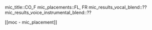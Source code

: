 
mic_title::CO_F
mic_placements::FL, FR
mic_results_vocal_blend::??
mic_results_voice_instrumental_blend::??

[[moc - mic_placement]]